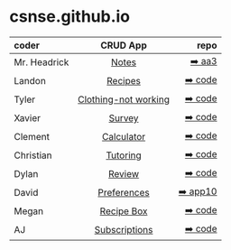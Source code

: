 # csnse.github.io

| coder | CRUD App | repo |
| :------------------- | :----------: | ----------: |
| Mr. Headrick  | [Notes](https://master.dadp4d5z22gio.amplifyapp.com/)    | [➡️ aa3](https://github.com/CSNSE/aa3)       |
| Landon     | [Recipes](https://master.d3mlatfxeg8eej.amplifyapp.com)  | [➡️ code](https://github.com/CSNSE/reactapp3)    |
| Tyler  | [Clothing-not working](https://master.d2bo7ras3cl1be.amplifyapp.com)     | [➡️ code](https://github.com/tmastrangelo/amplifyapp2)       |
| Xavier  | [Survey](https://master.d19zxbd6yf6ee.amplifyapp.com/)     | [➡️ code](https://github.com/xbb73/xsurveyapp)       |
| Clement  | [Calculator](https://master.dljqyyq8bbrg0.amplifyapp.com/)     | [➡️ code](https://github.com/Clement-Wright/redoapp2)       |
| Christian  | [Tutoring](https://master.d1qpdj5ao982pp.amplifyapp.com/)     | [➡️ code](https://github.com/cdiaz2024/tutoruiapp)       |
| Dylan  | [Review](https://master.d3c0rktuijxvux.amplifyapp.com/)     | [➡️ code](https://github.com/dbaer2025/midterm1)       |
| David  | [Preferences](https://master...amplifyapp.com)     | [➡️ app10](https://github.com/Daveyd423/app10)       |
| Megan  | [Recipe Box](https://master.d3k8ejyz56vrtg.amplifyapp.com/)     | [➡️ code](https://github.com/MeganHeadrick/r3box)       |
| AJ  | [Subscriptions](https://master.d36yrka8mwnsoo.amplifyapp.com/)     | [➡️ code]((https://github.com/AmazingAJ10/subs5))       |
